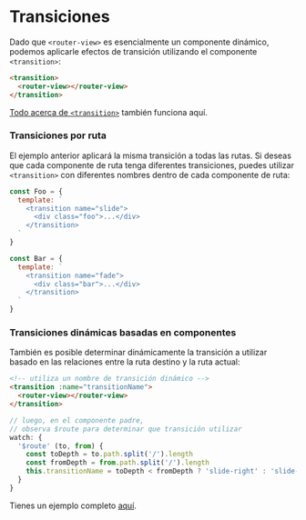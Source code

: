 # Transiciones

Dado que `<router-view>` es esencialmente un componente dinámico, podemos aplicarle efectos de transición utilizando el componente `<transition>`:

``` html
<transition>
  <router-view></router-view>
</transition>
```

[Todo acerca de `<transition>`](http://vuejs.org/guide/transitions.html) también funciona aquí.

### Transiciones por ruta

El ejemplo anterior aplicará la misma transición a todas las rutas. Si deseas que cada componente de ruta tenga diferentes transiciones, puedes utilizar `<transition>` con diferentes nombres dentro de cada componente de ruta:

``` js
const Foo = {
  template: `
    <transition name="slide">
      <div class="foo">...</div>
    </transition>
  `
}

const Bar = {
  template: `
    <transition name="fade">
      <div class="bar">...</div>
    </transition>
  `
}
```

### Transiciones dinámicas basadas en componentes

También es posible determinar dinámicamente la transición a utilizar basado en las relaciones entre la ruta destino y la ruta actual:

``` html
<!-- utiliza un nombre de transición dinámico -->
<transition :name="transitionName">
  <router-view></router-view>
</transition>
```

``` js
// luego, en el componente padre,
// observa $route para determinar que transición utilizar
watch: {
  '$route' (to, from) {
    const toDepth = to.path.split('/').length
    const fromDepth = from.path.split('/').length
    this.transitionName = toDepth < fromDepth ? 'slide-right' : 'slide-left'
  }
}
```

Tienes un ejemplo completo [aquí](https://github.com/vuejs/vue-router/blob/dev/examples/transitions/app.js).
